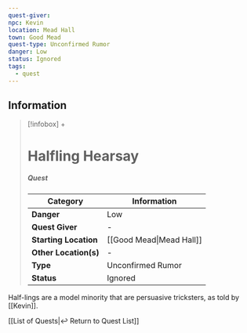 ```yaml
---
quest-giver: 
npc: Kevin
location: Mead Hall
town: Good Mead
quest-type: Unconfirmed Rumor
danger: Low
status: Ignored
tags:
  - quest
---
```


## Information
> [!infobox] +
> # Halfling Hearsay
> ##### Quest
> | Category | Information |
> | ---- | ---- |
> | **Danger** | Low |
> | **Quest Giver** | - |
> | **Starting Location** | [[Good Mead\|Mead Hall]] |
> | **Other Location(s)** | - |
> | **Type** | Unconfirmed Rumor|
> | **Status** | Ignored |

Half-lings are a model minority that are persuasive tricksters, as told by [[Kevin]].


[[List of Quests|↩️ Return to Quest List]]